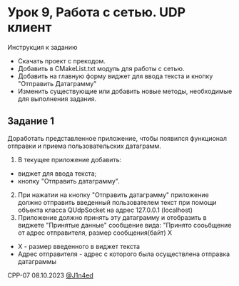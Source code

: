 # Урок 9, Работа с сетью. UDP клиент

Инструкция к заданию

- Скачать проект с прекодом.
- Добавить в CMakeList.txt модуль для работы с сетью.
- Добавить на главную форму виджет для ввода текста и кнопку "Отправить Датаграмму"
- Изменить существующие или добавить новые методы, необходимые для выполнения задания.

## Задание 1

Доработать представленное приложение, чтобы появился функционал отправки и приема пользовательских датаграмм.

1. В текущее приложение добавить:
- виджет для ввода текста;
- кнопку "Отправить датаграмму".
2. При нажатии на кнопку "Отправить датаграмму" приложение должно отправить введенный пользователем текст при помощи объекта класса QUdpSocket на адрес 127.0.0.1 (localhost)
3. Приложение должно принять эту датаграмму и отобразить в виджете "Принятые данные" сообщение вида: "Принято сооьбщение от адрес отправителя, размер сообщения(байт) Х
- Х - размер введенного в виджет текста
- Адрес отправителя - адрес с которого была осуществлена отправка датаграммы

CPP-07
08.10.2023
[@J1n4ed](https://github.com/J1n4ed)
